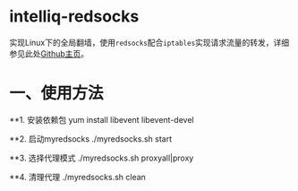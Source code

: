 # intelliq-redsocks

实现Linux下的全局翻墙，使用`redsocks`配合`iptables`实现请求流量的转发，详细参见此处[Github主页](https://github.com/darkk/redsocks)。


# 一、使用方法

**1. 安装依赖包   yum install  libevent libevent-devel

**2. 启动myredsocks ./myredsocks.sh start

**3. 选择代理模式  ./myredsocks.sh proxyall|proxy

**4. 清理代理 ./myredsocks.sh clean
